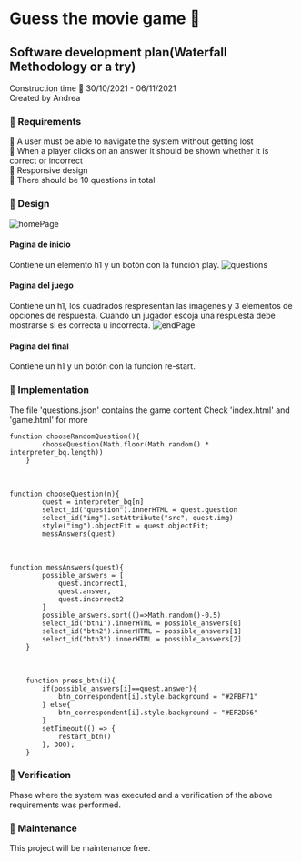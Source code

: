 # Guess the movie game 👾
## Software development plan(Waterfall Methodology or a try)
Construction time 📍 30/10/2021 - 06/11/2021<br>
Created by Andrea <br>

### 🚩 Requirements <br>
📌 A user must be able to navigate the system without getting lost <br>
📌 When a player clicks on an answer it should be shown whether it is correct or incorrect <br>
📌 Responsive design <br>
📌 There should be 10 questions in total <br>
### 🚩 Design <br>
![homePage](https://user-images.githubusercontent.com/85640313/139603468-37425001-4a4f-4997-b2ef-5e6e5696297d.jpg)
#### Pagina de inicio 
Contiene un elemento h1 y un botón con la función play. 
![questions](https://user-images.githubusercontent.com/85640313/139603476-3c63dfcc-04e1-4e49-871a-1cfc076f3472.jpg)
#### Pagina del juego
Contiene un h1, los cuadrados respresentan las imagenes y 3 elementos de opciones de respuesta. Cuando un jugador escoja una respuesta debe mostrarse si es correcta u incorrecta.
![endPage](https://user-images.githubusercontent.com/85640313/139603480-5107f293-3ccc-4cc5-8fb1-a887ca65e70d.jpg)
#### Pagina del final
Contiene un h1 y un botón con la función re-start.
### 🚩 Implementation <br>
The file 'questions.json' contains the game content
Check 'index.html' and 'game.html' for more <br>

    function chooseRandomQuestion(){
            chooseQuestion(Math.floor(Math.random() * interpreter_bq.length))
        }
<br>

    function chooseQuestion(n){
            quest = interpreter_bq[n]
            select_id("question").innerHTML = quest.question
            select_id("img").setAttribute("src", quest.img)
            style("img").objectFit = quest.objectFit;
            messAnswers(quest)
<br>

    function messAnswers(quest){
            possible_answers = [
                quest.incorrect1, 
                quest.answer, 
                quest.incorrect2
            ]
            possible_answers.sort(()=>Math.random()-0.5)
            select_id("btn1").innerHTML = possible_answers[0]
            select_id("btn2").innerHTML = possible_answers[1]
            select_id("btn3").innerHTML = possible_answers[2]
        }
<br>        
        
        function press_btn(i){
            if(possible_answers[i]==quest.answer){
                btn_correspondent[i].style.background = "#2FBF71"
            } else{
                btn_correspondent[i].style.background = "#EF2D56"
            }
            setTimeout(() => {
                restart_btn()
            }, 300);
        }
    
### 🚩 Verification <br>
Phase where the system was executed and a verification of the above requirements was performed.
### 🚩 Maintenance <br>
This project will be maintenance free. 
